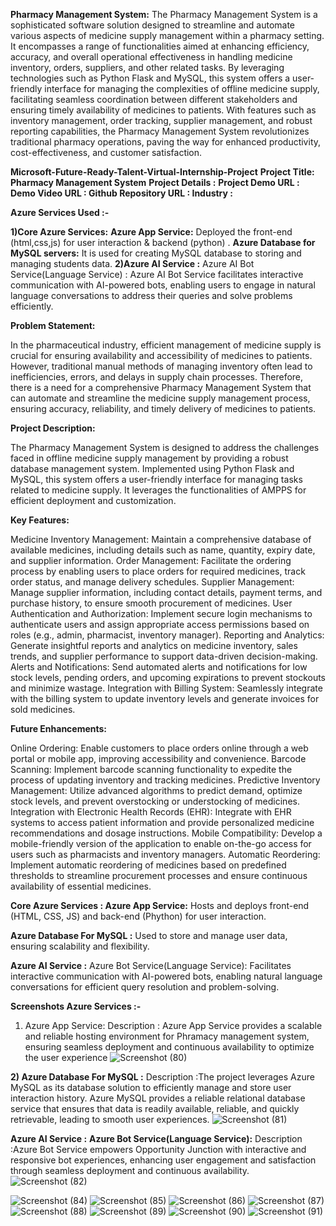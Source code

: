 
**Pharmacy Management System:**
The Pharmacy Management System is a sophisticated software solution designed to streamline and automate various aspects of medicine supply management within a pharmacy setting. It encompasses a range of functionalities aimed at enhancing efficiency, accuracy, and overall operational effectiveness in handling medicine inventory, orders, suppliers, and other related tasks. By leveraging technologies such as Python Flask and MySQL, this system offers a user-friendly interface for managing the complexities of offline medicine supply, facilitating seamless coordination between different stakeholders and ensuring timely availability of medicines to patients. With features such as inventory management, order tracking, supplier management, and robust reporting capabilities, the Pharmacy Management System revolutionizes traditional pharmacy operations, paving the way for enhanced productivity, cost-effectiveness, and customer satisfaction.

**Microsoft-Future-Ready-Talent-Virtual-Internship-Project**
**Project Title: Pharmacy Management System**
**Project Details :**
**Project Demo URL :**
**Demo Video URL : 
Github Repository URL : 
Industry :**

**Azure Services Used :-**

**1)Core Azure Services:**
**Azure App Service:** Deployed the front-end (html,css,js) for user interaction & backend (python) .
**Azure Database for MySQL servers:** It is used for creating MySQL database to storing and managing students data.
**2)Azure AI Service :**
Azure AI Bot Service(Language Service) : Azure AI Bot Service facilitates interactive communication with AI-powered bots, enabling users to engage in natural language conversations to address their queries and solve problems efficiently.

**Problem Statement:**

In the pharmaceutical industry, efficient management of medicine supply is crucial for ensuring availability and accessibility of medicines to patients. However, traditional manual methods of managing inventory often lead to inefficiencies, errors, and delays in supply chain processes. Therefore, there is a need for a comprehensive Pharmacy Management System that can automate and streamline the medicine supply management process, ensuring accuracy, reliability, and timely delivery of medicines to patients.

**Project Description:**

The Pharmacy Management System is designed to address the challenges faced in offline medicine supply management by providing a robust database management system. Implemented using Python Flask and MySQL, this system offers a user-friendly interface for managing tasks related to medicine supply. It leverages the functionalities of AMPPS for efficient deployment and customization.

**Key Features:**

Medicine Inventory Management: Maintain a comprehensive database of available medicines, including details such as name, quantity, expiry date, and supplier information.
Order Management: Facilitate the ordering process by enabling users to place orders for required medicines, track order status, and manage delivery schedules.
Supplier Management: Manage supplier information, including contact details, payment terms, and purchase history, to ensure smooth procurement of medicines.
User Authentication and Authorization: Implement secure login mechanisms to authenticate users and assign appropriate access permissions based on roles (e.g., admin, pharmacist, inventory manager).
Reporting and Analytics: Generate insightful reports and analytics on medicine inventory, sales trends, and supplier performance to support data-driven decision-making.
Alerts and Notifications: Send automated alerts and notifications for low stock levels, pending orders, and upcoming expirations to prevent stockouts and minimize wastage.
Integration with Billing System: Seamlessly integrate with the billing system to update inventory levels and generate invoices for sold medicines.

**Future Enhancements:**

Online Ordering: Enable customers to place orders online through a web portal or mobile app, improving accessibility and convenience.
Barcode Scanning: Implement barcode scanning functionality to expedite the process of updating inventory and tracking medicines.
Predictive Inventory Management: Utilize advanced algorithms to predict demand, optimize stock levels, and prevent overstocking or understocking of medicines.
Integration with Electronic Health Records (EHR): Integrate with EHR systems to access patient information and provide personalized medicine recommendations and dosage instructions.
Mobile Compatibility: Develop a mobile-friendly version of the application to enable on-the-go access for users such as pharmacists and inventory managers.
Automatic Reordering: Implement automatic reordering of medicines based on predefined thresholds to streamline procurement processes and ensure continuous availability of essential medicines.

**Core Azure Services :
Azure App Service:**
Hosts and deploys front-end (HTML, CSS, JS) and back-end (Phython) for user interaction.

**Azure Database For MySQL :**
Used to store and manage user data, ensuring scalability and flexibility.

**Azure AI Service :**
Azure Bot Service(Language Service):
Facilitates interactive communication with AI-powered bots, enabling natural language conversations for efficient query resolution and problem-solving.

**Screenshots
Azure Services :-**
1) Azure App Service:
Description : Azure App Service provides a scalable and reliable hosting environment for Phramacy management system, ensuring seamless deployment and continuous availability to optimize the user experience
![Screenshot (80)](https://github.com/rachelliBhavana/Pharmacy-Supply-Management-System/assets/86688714/c505e158-1443-46dd-a17a-78a9575fa0ff)

**2) Azure Database For MySQL :**
Description :The project leverages Azure MySQL as its database solution to efficiently manage and store user interaction history. Azure MySQL provides a reliable relational database service that ensures that data is readily available, reliable, and quickly retrievable, leading to smooth user experiences.
![Screenshot (81)](https://github.com/rachelliBhavana/Pharmacy-Supply-Management-System/assets/86688714/8b41dfb8-d75c-4e94-a507-f8ccaffa3e69)

**Azure AI Service :**
**Azure Bot Service(Language Service):**
Description :Azure Bot Service empowers Opportunity Junction with interactive and responsive bot experiences, enhancing user engagement and satisfaction through seamless deployment and continuous availability.
![Screenshot (82)](https://github.com/rachelliBhavana/Pharmacy-Supply-Management-System/assets/86688714/149df083-695e-453d-aed0-f19c5a3bbbe8)


![Screenshot (84)](https://github.com/rachelliBhavana/Pharmacy-Supply-Management-System/assets/86688714/6e297f4d-4e98-4c99-8d8f-25e407721e93)
![Screenshot (85)](https://github.com/rachelliBhavana/Pharmacy-Supply-Management-System/assets/86688714/cfebb744-2c70-4ea8-acac-f76aac4c6fce)
![Screenshot (86)](https://github.com/rachelliBhavana/Pharmacy-Supply-Management-System/assets/86688714/cae8ff8d-0c4f-4c3a-bb1f-fe5ab6c0464a)
![Screenshot (87)](https://github.com/rachelliBhavana/Pharmacy-Supply-Management-System/assets/86688714/00a14d71-4853-4a60-823f-23e7f16f8242)
![Screenshot (88)](https://github.com/rachelliBhavana/Pharmacy-Supply-Management-System/assets/86688714/4ee1fd55-2252-4acb-9b24-06ddb20886b9)
![Screenshot (89)](https://github.com/rachelliBhavana/Pharmacy-Supply-Management-System/assets/86688714/fb63ebbe-a7c9-4c30-af4a-fdff8419406a)
![Screenshot (90)](https://github.com/rachelliBhavana/Pharmacy-Supply-Management-System/assets/86688714/b83c2d6b-7e63-4940-9a85-427a94d01b80)
![Screenshot (91)](https://github.com/rachelliBhavana/Pharmacy-Supply-Management-System/assets/86688714/715857bb-2e82-48fe-9fdb-cb5630893b38)
